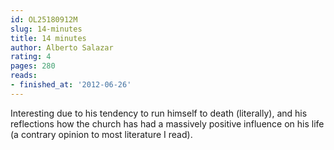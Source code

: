```yaml
---
id: OL25180912M
slug: 14-minutes
title: 14 minutes
author: Alberto Salazar
rating: 4
pages: 280
reads:
- finished_at: '2012-06-26'
---
```

Interesting due to his tendency to run himself to death (literally), and his reflections how the church has had a massively positive influence on his life (a contrary opinion to most literature I read).
